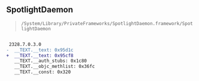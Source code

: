 ## SpotlightDaemon

> `/System/Library/PrivateFrameworks/SpotlightDaemon.framework/SpotlightDaemon`

```diff

 2328.7.0.3.0
-  __TEXT.__text: 0x95d1c
+  __TEXT.__text: 0x95cf8
   __TEXT.__auth_stubs: 0x1c80
   __TEXT.__objc_methlist: 0x36fc
   __TEXT.__const: 0x320

```
